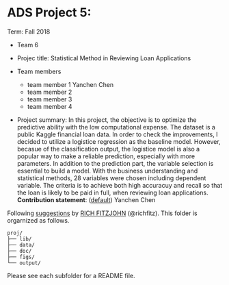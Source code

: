 # ADS Project 5: 

Term: Fall 2018

+ Team 6
+ Projec title: Statistical Method in Reviewing Loan Applications
+ Team members
	+ team member 1 Yanchen Chen
	+ team member 2
	+ team member 3
	+ team member 4
	
+ Project summary: In this project, the objective is to optimize the predictive ability with the low computational expense. The dataset is a public Kaggle financial loan data. In order to check the improvements, I decided to utilize a logistice regression as the baseline model. However, becasue of the classification output, the logistice model is also a popular way to make a reliable prediction, especially with more parameters. In addition to the prediction part, the variable selection is essential to build a model. With the business understanding and statistical methods, 28 variables were chosen including dependent variable. The criteria is to achieve both high accuracuy and recall so that the loan is likely to be paid in full, when reviewing loan applications. 
**Contribution statement**: ([default](doc/a_note_on_contributions.md)) Yanchen Chen

Following [suggestions](http://nicercode.github.io/blog/2013-04-05-projects/) by [RICH FITZJOHN](http://nicercode.github.io/about/#Team) (@richfitz). This folder is orgarnized as follows.

```
proj/
├── lib/
├── data/
├── doc/
├── figs/
└── output/
```

Please see each subfolder for a README file.

